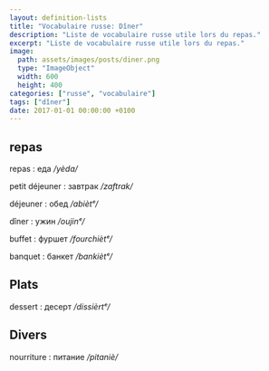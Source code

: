 ```yaml
---
layout: definition-lists
title: "Vocabulaire russe: Dîner"
description: "Liste de vocabulaire russe utile lors du repas."
excerpt: "Liste de vocabulaire russe utile lors du repas."
image:
  path: assets/images/posts/diner.png
  type: "ImageObject"
  width: 600
  height: 400
categories: ["russe", "vocabulaire"]
tags: ["dîner"]
date: 2017-01-01 00:00:00 +0100
---
```


## repas

repas
: еда
*/yèda/*

petit déjeuner
: завтрак
*/zaftrak/*

déjeuner
: обед
*/abiètᵉ/*

dîner
: ужин
*/oujinᵉ/*

buffet
: фуршет
*/fourchiètᵉ/*

banquet
: банкет
*/bankiètᵉ/*


## Plats

dessert
: десерт
*/dissièrtᵉ/*


## Divers

nourriture
: питание
*/pitaniè/*
